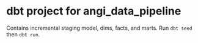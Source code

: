 # dbt project for angi_data_pipeline

Contains incremental staging model, dims, facts, and marts. Run `dbt seed` then `dbt run`.
